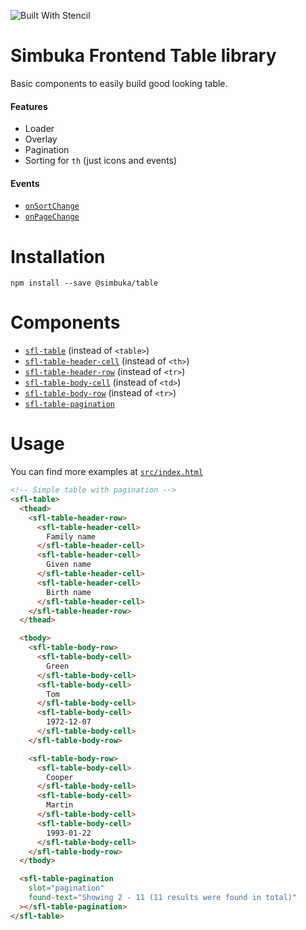 ![Built With Stencil](https://img.shields.io/badge/-Built%20With%20Stencil-16161d.svg?logo=data%3Aimage%2Fsvg%2Bxml%3Bbase64%2CPD94bWwgdmVyc2lvbj0iMS4wIiBlbmNvZGluZz0idXRmLTgiPz4KPCEtLSBHZW5lcmF0b3I6IEFkb2JlIElsbHVzdHJhdG9yIDE5LjIuMSwgU1ZHIEV4cG9ydCBQbHVnLUluIC4gU1ZHIFZlcnNpb246IDYuMDAgQnVpbGQgMCkgIC0tPgo8c3ZnIHZlcnNpb249IjEuMSIgaWQ9IkxheWVyXzEiIHhtbG5zPSJodHRwOi8vd3d3LnczLm9yZy8yMDAwL3N2ZyIgeG1sbnM6eGxpbms9Imh0dHA6Ly93d3cudzMub3JnLzE5OTkveGxpbmsiIHg9IjBweCIgeT0iMHB4IgoJIHZpZXdCb3g9IjAgMCA1MTIgNTEyIiBzdHlsZT0iZW5hYmxlLWJhY2tncm91bmQ6bmV3IDAgMCA1MTIgNTEyOyIgeG1sOnNwYWNlPSJwcmVzZXJ2ZSI%2BCjxzdHlsZSB0eXBlPSJ0ZXh0L2NzcyI%2BCgkuc3Qwe2ZpbGw6I0ZGRkZGRjt9Cjwvc3R5bGU%2BCjxwYXRoIGNsYXNzPSJzdDAiIGQ9Ik00MjQuNywzNzMuOWMwLDM3LjYtNTUuMSw2OC42LTkyLjcsNjguNkgxODAuNGMtMzcuOSwwLTkyLjctMzAuNy05Mi43LTY4LjZ2LTMuNmgzMzYuOVYzNzMuOXoiLz4KPHBhdGggY2xhc3M9InN0MCIgZD0iTTQyNC43LDI5Mi4xSDE4MC40Yy0zNy42LDAtOTIuNy0zMS05Mi43LTY4LjZ2LTMuNkgzMzJjMzcuNiwwLDkyLjcsMzEsOTIuNyw2OC42VjI5Mi4xeiIvPgo8cGF0aCBjbGFzcz0ic3QwIiBkPSJNNDI0LjcsMTQxLjdIODcuN3YtMy42YzAtMzcuNiw1NC44LTY4LjYsOTIuNy02OC42SDMzMmMzNy45LDAsOTIuNywzMC43LDkyLjcsNjguNlYxNDEuN3oiLz4KPC9zdmc%2BCg%3D%3D&colorA=16161d&style=flat-square)

# Simbuka Frontend Table library

Basic components to easily build good looking table.

#### Features

-   Loader
-   Overlay
-   Pagination
-   Sorting for `th` (just icons and events)

#### Events

-   [`onSortChange`](src/components/table-header-cell)
-   [`onPageChange`](src/components/table-pagination)

# Installation

```
npm install --save @simbuka/table
```

# Components

-   [`sfl-table`](src/components/table) (instead of `<table>`)
-   [`sfl-table-header-cell`](src/components/table-header-cell) (instead of `<th>`)
-   [`sfl-table-header-row`](src/components/table-header-row) (instead of `<tr>`)
-   [`sfl-table-body-cell`](src/components/table-body-cell) (instead of `<td>`)
-   [`sfl-table-body-row`](src/components/table-body-row) (instead of `<tr>`)
-   [`sfl-table-pagination`](src/components/table-pagination)

# Usage

You can find more examples at [`src/index.html`](src/components/index.html)

```html
<!-- Simple table with pagination -->
<sfl-table>
  <thead>
    <sfl-table-header-row>
      <sfl-table-header-cell>
        Family name
      </sfl-table-header-cell>
      <sfl-table-header-cell>
        Given name
      </sfl-table-header-cell>
      <sfl-table-header-cell>
        Birth name
      </sfl-table-header-cell>
    </sfl-table-header-row>
  </thead>

  <tbody>
    <sfl-table-body-row>
      <sfl-table-body-cell>
        Green
      </sfl-table-body-cell>
      <sfl-table-body-cell>
        Tom
      </sfl-table-body-cell>
      <sfl-table-body-cell>
        1972-12-07
      </sfl-table-body-cell>
    </sfl-table-body-row>

    <sfl-table-body-row>
      <sfl-table-body-cell>
        Cooper
      </sfl-table-body-cell>
      <sfl-table-body-cell>
        Martin
      </sfl-table-body-cell>
      <sfl-table-body-cell>
        1993-01-22
      </sfl-table-body-cell>
    </sfl-table-body-row>
  </tbody>

  <sfl-table-pagination
    slot="pagination"
    found-text="Showing 2 - 11 (11 results were found in total)"
  ></sfl-table-pagination>
</sfl-table>
```
